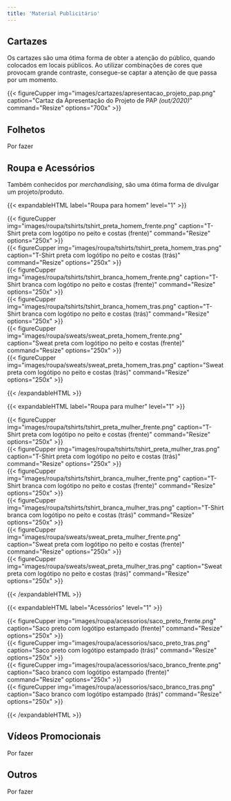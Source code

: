 ```yaml
---
title: 'Material Publicitário'
---
```


## Cartazes

Os cartazes são uma ótima forma de obter a atenção do público, quando colocados em locais públicos. Ao utilizar combinações de cores que provocam grande contraste, consegue-se captar a atenção de que passa por um momento.

{{< figureCupper
img="images/cartazes/apresentacao_projeto_pap.png" 
caption="Cartaz da Apresentação do Projeto de PAP _(out/2020)_" 
command="Resize" 
options="700x" >}}

## Folhetos

Por fazer

## Roupa e Acessórios

Também conhecidos por _merchandising_, são uma ótima forma de divulgar um projeto/produto.

{{< expandableHTML label="Roupa para homem" level="1" >}}

<div class="row">
    <div class="column">
        {{< figureCupper
        img="images/roupa/tshirts/tshirt_preta_homem_frente.png" 
        caption="T-Shirt preta com logótipo no peito e costas (frente)" 
        command="Resize" 
        options="250x" >}}
    </div>
    <div class="column">
        {{< figureCupper
        img="images/roupa/tshirts/tshirt_preta_homem_tras.png" 
        caption="T-Shirt preta com logótipo no peito e costas (trás)" 
        command="Resize" 
        options="250x" >}}
    </div>
</div>

<div class="row">
    <div class="column">
        {{< figureCupper
        img="images/roupa/tshirts/tshirt_branca_homem_frente.png" 
        caption="T-Shirt branca com logótipo no peito e costas (frente)" 
        command="Resize" 
        options="250x" >}}
    </div>
    <div class="column">
        {{< figureCupper
        img="images/roupa/tshirts/tshirt_branca_homem_tras.png" 
        caption="T-Shirt branca com logótipo no peito e costas (trás)" 
        command="Resize" 
        options="250x" >}}
    </div>
</div>

<div class="row">
    <div class="column">
        {{< figureCupper
        img="images/roupa/sweats/sweat_preta_homem_frente.png" 
        caption="Sweat preta com logótipo no peito e costas (frente)" 
        command="Resize" 
        options="250x" >}}
    </div>
    <div class="column">
        {{< figureCupper
        img="images/roupa/sweats/sweat_preta_homem_tras.png" 
        caption="Sweat preta com logótipo no peito e costas (trás)" 
        command="Resize" 
        options="250x" >}}
    </div>
</div>

{{< /expandableHTML >}}

{{< expandableHTML label="Roupa para mulher" level="1" >}}

<div class="row">
    <div class="column">
        {{< figureCupper
        img="images/roupa/tshirts/tshirt_preta_mulher_frente.png" 
        caption="T-Shirt preta com logótipo no peito e costas (frente)" 
        command="Resize" 
        options="250x" >}}
    </div>
    <div class="column">
        {{< figureCupper
        img="images/roupa/tshirts/tshirt_preta_mulher_tras.png" 
        caption="T-Shirt preta com logótipo no peito e costas (trás)" 
        command="Resize" 
        options="250x" >}}
    </div>
</div>

<div class="row">
    <div class="column">
        {{< figureCupper
        img="images/roupa/tshirts/tshirt_branca_mulher_frente.png" 
        caption="T-Shirt branca com logótipo no peito e costas (frente)" 
        command="Resize" 
        options="250x" >}}
    </div>
    <div class="column">
        {{< figureCupper
        img="images/roupa/tshirts/tshirt_branca_mulher_tras.png" 
        caption="T-Shirt branca com logótipo no peito e costas (trás)" 
        command="Resize" 
        options="250x" >}}
    </div>
</div>

<div class="row">
    <div class="column">
        {{< figureCupper
        img="images/roupa/sweats/sweat_preta_mulher_frente.png" 
        caption="Sweat preta com logótipo no peito e costas (frente)" 
        command="Resize" 
        options="250x" >}}
    </div>
    <div class="column">
        {{< figureCupper
        img="images/roupa/sweats/sweat_preta_mulher_tras.png" 
        caption="Sweat preta com logótipo no peito e costas (trás)" 
        command="Resize" 
        options="250x" >}}
    </div>
</div>

{{< /expandableHTML >}}

{{< expandableHTML label="Acessórios" level="1" >}}

<div class="row">
    <div class="column">
        {{< figureCupper
        img="images/roupa/acessorios/saco_preto_frente.png" 
        caption="Saco preto com logótipo estampado (frente)" 
        command="Resize" 
        options="250x" >}}
    </div>
    <div class="column">
        {{< figureCupper
        img="images/roupa/acessorios/saco_preto_tras.png" 
        caption="Saco preto com logótipo estampado (trás)" 
        command="Resize" 
        options="250x" >}}
    </div>
</div>

<div class="row">
    <div class="column">
        {{< figureCupper
        img="images/roupa/acessorios/saco_branco_frente.png" 
        caption="Saco branco com logótipo estampado (frente)" 
        command="Resize" 
        options="250x" >}}
    </div>
    <div class="column">
        {{< figureCupper
        img="images/roupa/acessorios/saco_branco_tras.png" 
        caption="Saco branco com logótipo estampado (trás)" 
        command="Resize" 
        options="250x" >}}
    </div>
</div>

{{< /expandableHTML >}}

## Vídeos Promocionais

Por fazer

## Outros

Por fazer